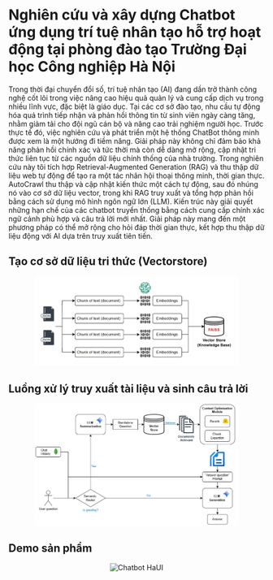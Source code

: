 # Nghiên cứu và xây dựng Chatbot ứng dụng trí tuệ nhân tạo hỗ trợ hoạt động tại phòng đào tạo Trường Đại học Công nghiệp Hà Nội
Trong thời đại chuyển đổi số, trí tuệ nhân tạo (AI) đang dần trở thành công nghệ cốt lõi trong việc nâng cao hiệu quả quản lý và cung cấp dịch vụ trong nhiều lĩnh vực, đặc biệt là giáo dục. Tại các cơ sở đào tạo, nhu cầu tự động hóa quá trình tiếp nhận và phản hồi thông tin từ sinh viên ngày càng tăng, nhằm giảm tải cho đội ngũ cán bộ và nâng cao trải nghiệm người học. Trước thực tế đó, việc nghiên cứu và phát triển một hệ thống ChatBot thông minh được xem là một hướng đi tiềm năng. Giải pháp này không chỉ đảm bảo khả năng phản hồi chính xác và tức thời mà còn dễ dàng mở rộng, cập nhật tri thức liên tục từ các nguồn dữ liệu chính thống của nhà trường. Trong nghiên cứu này tôi tích hợp Retrieval-Augmented Generation (RAG) và thu thập dữ liệu web tự động để tạo ra một tác nhân hội thoại thông minh, thời gian thực. AutoCrawl thu thập và cập nhật kiến thức một cách tự động, sau đó nhúng nó vào cơ sở dữ liệu vector, trong khi RAG truy xuất và tổng hợp phản hồi bằng cách sử dụng mô hình ngôn ngữ lớn (LLM). Kiến trúc này giải quyết những hạn chế của các chatbot truyền thống bằng cách cung cấp chính xác ngữ cảnh phù hợp và câu trả lời mới nhất. Giải pháp này mang đến một phương pháp có thể mở rộng cho hỏi đáp thời gian thực, kết hợp thu thập dữ liệu động với AI dựa trên truy xuất tiên tiến.

## Tạo cơ sở dữ liệu tri thức (Vectorstore)
<p align="center">
  <img src="images/Ingestion.jpg" alt="Biến đổi và lưu trữ dữ liệu" width="400"/>
</p>

## Luồng xử lý truy xuất tài liệu và sinh câu trả lời
<p align="center">
  <img src="images/RAG_pipeline.jpg" alt="Kiến trúc RAG" width="400"/>
</p>

## Demo sản phẩm
<p align="center">
  <img src="images/UI_new.jpg" alt="Chatbot HaUI" width="400"/>
</p>